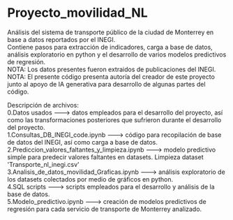 # Proyecto_movilidad_NL
Análisis del sistema de transporte público de la ciudad de Monterrey en base a datos reportados por el INEGI.  
Contiene pasos para extracción de indicadores, carga a base de datos, análisis exploratorio en python y el desarrollo de varios modelos predictivos de regresión.  
NOTA: Los datos presentes fueron extraidos de publicaciones del INEGI.  
NOTA: El presente código presenta autoría del creador de este proyecto junto al apoyo de IA generativa para desarrollo de algunas partes del código. 

Descripción de archivos:  
0.Datos usados ---> datos empleados para el desarrollo del proyecto, así como las transformaciones posteriores que sufrieron durante el desarrollo del proyecto.  
1.Consultas_DB_INEGI_code.ipynb ---> código para recopilación de base de datos del INEGI, así como carga a base de datos.  
2.Prediccion_valores_faltantes_y_limpieza.ipynb ---> modelo predictivo simple para predecir valores faltantes en datasets. Limpieza dataset 'Transporte_nl_inegi.csv'  
3.Analisis_de_datos_movilidad_Graficas.ipynb ---> análisis exploratorio de los datasets colectados por medio de gráficos en python.  
4.SQL scripts ---> scripts empleados para el desarrollo y análisis de la base de datos.  
5.Modelo_predictivo.ipynb ---> creación de modelos predictivos de regresión para cada servicio de transporte de Monterrey analizado.
